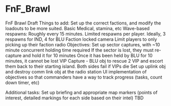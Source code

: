 # FnF_Brawl
FnF Brawl Draft
Things to add:
  Set up the correct factions, and modify the loadouts to be more suited.
  Basic Medical, stamina, etc
  Wave-based respawns: Roughly every 15 minutes. Limited respawns per player. Ideally, 3 respawns for IND, 4 for BLU
  Faction locked camera
  Limit players to only picking up their faction radio
Objectives:
  Set up sector captures, with ~10 minute concurrent holding time required 
     If the sector is lost, they must re-capture and hold it for 10 minutes
     Once it has been held by BLU for 10 minutes, it cannot be lost
  VIP Capture - BLU obj to rescue 2 VIP and escort them back to their starting island. Both sides fail if VIPs die
  Set up uplink obj and destroy comm link obj at the radio station
  UI implementation of objectives so that commanders have a way to track progress (tasks, count down timer, etc)
  
Additional tasks:
  Set up briefing and appropriate map markers (points of interest, detailed markings for each side based on their intel)
  TBD
